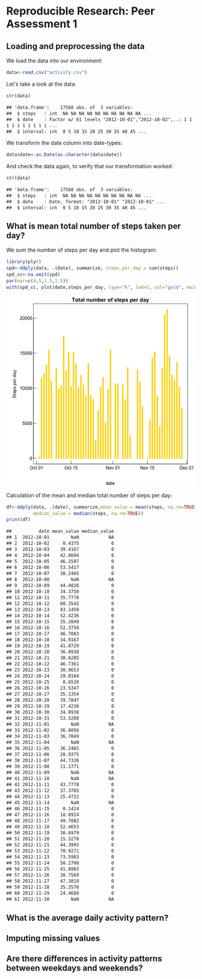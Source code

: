 # Reproducible Research: Peer Assessment 1


## Loading and preprocessing the data

We load the data into our environment:


```r
data<-read.csv("activity.csv")
```
 
Let's take a look at the data:


```r
str(data)
```

```
## 'data.frame':	17568 obs. of  3 variables:
##  $ steps   : int  NA NA NA NA NA NA NA NA NA NA ...
##  $ date    : Factor w/ 61 levels "2012-10-01","2012-10-02",..: 1 1 1 1 1 1 1 1 1 1 ...
##  $ interval: int  0 5 10 15 20 25 30 35 40 45 ...
```
 
We transform the date column into date-types:


```r
data$date<-as.Date(as.character(data$date))
```
 
And check the data again, to verify that our transformation worked:


```r
str(data)
```

```
## 'data.frame':	17568 obs. of  3 variables:
##  $ steps   : int  NA NA NA NA NA NA NA NA NA NA ...
##  $ date    : Date, format: "2012-10-01" "2012-10-01" ...
##  $ interval: int  0 5 10 15 20 25 30 35 40 45 ...
```


## What is mean total number of steps taken per day?

We sum the number of steps per day and plot the histogram:


```r
library(plyr)
spd<-ddply(data, .(date), summarize, steps_per_day = sum(steps))
spd_cc<-na.omit(spd)
par(mar=c(4,5,1.5,1.5))
with(spd_cc, plot(date,steps_per_day, type="h", lwd=5, col="gold", main="Total number of steps per day", ylab="Steps per day", las=1,mgp=c(3,0.2,0), tck=0.02))
```

![plot of chunk unnamed-chunk-5](figure/unnamed-chunk-5.png) 

Calculation of the mean and median total number of steps per day:


```r
df<-ddply(data, .(date), summarize,mean_value = mean(steps, na.rm=TRUE), 
          median_value = median(steps, na.rm=TRUE))
print(df)
```

```
##          date mean_value median_value
## 1  2012-10-01        NaN           NA
## 2  2012-10-02     0.4375            0
## 3  2012-10-03    39.4167            0
## 4  2012-10-04    42.0694            0
## 5  2012-10-05    46.1597            0
## 6  2012-10-06    53.5417            0
## 7  2012-10-07    38.2465            0
## 8  2012-10-08        NaN           NA
## 9  2012-10-09    44.4826            0
## 10 2012-10-10    34.3750            0
## 11 2012-10-11    35.7778            0
## 12 2012-10-12    60.3542            0
## 13 2012-10-13    43.1458            0
## 14 2012-10-14    52.4236            0
## 15 2012-10-15    35.2049            0
## 16 2012-10-16    52.3750            0
## 17 2012-10-17    46.7083            0
## 18 2012-10-18    34.9167            0
## 19 2012-10-19    41.0729            0
## 20 2012-10-20    36.0938            0
## 21 2012-10-21    30.6285            0
## 22 2012-10-22    46.7361            0
## 23 2012-10-23    30.9653            0
## 24 2012-10-24    29.0104            0
## 25 2012-10-25     8.6528            0
## 26 2012-10-26    23.5347            0
## 27 2012-10-27    35.1354            0
## 28 2012-10-28    39.7847            0
## 29 2012-10-29    17.4236            0
## 30 2012-10-30    34.0938            0
## 31 2012-10-31    53.5208            0
## 32 2012-11-01        NaN           NA
## 33 2012-11-02    36.8056            0
## 34 2012-11-03    36.7049            0
## 35 2012-11-04        NaN           NA
## 36 2012-11-05    36.2465            0
## 37 2012-11-06    28.9375            0
## 38 2012-11-07    44.7326            0
## 39 2012-11-08    11.1771            0
## 40 2012-11-09        NaN           NA
## 41 2012-11-10        NaN           NA
## 42 2012-11-11    43.7778            0
## 43 2012-11-12    37.3785            0
## 44 2012-11-13    25.4722            0
## 45 2012-11-14        NaN           NA
## 46 2012-11-15     0.1424            0
## 47 2012-11-16    18.8924            0
## 48 2012-11-17    49.7882            0
## 49 2012-11-18    52.4653            0
## 50 2012-11-19    30.6979            0
## 51 2012-11-20    15.5278            0
## 52 2012-11-21    44.3993            0
## 53 2012-11-22    70.9271            0
## 54 2012-11-23    73.5903            0
## 55 2012-11-24    50.2708            0
## 56 2012-11-25    41.0903            0
## 57 2012-11-26    38.7569            0
## 58 2012-11-27    47.3819            0
## 59 2012-11-28    35.3576            0
## 60 2012-11-29    24.4688            0
## 61 2012-11-30        NaN           NA
```

## What is the average daily activity pattern?



## Imputing missing values



## Are there differences in activity patterns between weekdays and weekends?
